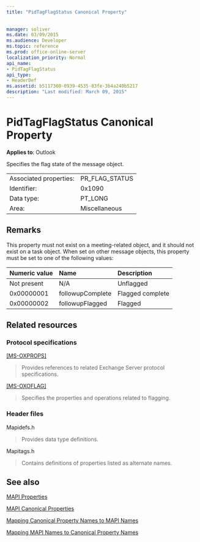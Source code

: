 ```yaml
---
title: "PidTagFlagStatus Canonical Property"
 
 
manager: soliver
ms.date: 03/09/2015
ms.audience: Developer
ms.topic: reference
ms.prod: office-online-server
localization_priority: Normal
api_name:
- PidTagFlagStatus
api_type:
- HeaderDef
ms.assetid: b5117360-0939-4535-83fe-3b4a240b5217
description: "Last modified: March 09, 2015"
---
```


# PidTagFlagStatus Canonical Property

  
  
**Applies to**: Outlook 
  
Specifies the flag state of the message object.
  
|||
|:-----|:-----|
|Associated properties:  <br/> |PR_FLAG_STATUS  <br/> |
|Identifier:  <br/> |0x1090  <br/> |
|Data type:  <br/> |PT_LONG  <br/> |
|Area:  <br/> |Miscellaneous  <br/> |
   
## Remarks

This property must not exist on a meeting-related object, and it should not exist on a task object. When set on other message objects, this property must be set to one of the following values:
  
|**Numeric value**|**Name**|**Description**|
|:-----|:-----|:-----|
|Not present  <br/> |N/A  <br/> |Unflagged  <br/> |
|0x00000001  <br/> |followupComplete  <br/> |Flagged complete  <br/> |
|0x00000002  <br/> |followupFlagged  <br/> |Flagged  <br/> |
   
## Related resources

### Protocol specifications

[[MS-OXPROPS]](http://msdn.microsoft.com/library/f6ab1613-aefe-447d-a49c-18217230b148%28Office.15%29.aspx)
  
> Provides references to related Exchange Server protocol specifications.
    
[[MS-OXOFLAG]](http://msdn.microsoft.com/library/f1e50be4-ed30-4c2a-b5cb-8ff3aaaf9b91%28Office.15%29.aspx)
  
> Specifies the properties and operations related to flagging.
    
### Header files

Mapidefs.h
  
> Provides data type definitions.
    
Mapitags.h
  
> Contains definitions of properties listed as alternate names.
    
## See also



[MAPI Properties](mapi-properties.md)
  
[MAPI Canonical Properties](mapi-canonical-properties.md)
  
[Mapping Canonical Property Names to MAPI Names](mapping-canonical-property-names-to-mapi-names.md)
  
[Mapping MAPI Names to Canonical Property Names](mapping-mapi-names-to-canonical-property-names.md)

